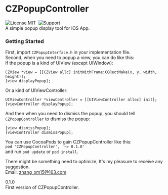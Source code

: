 # CZPopupController
[![License MIT](https://img.shields.io/badge/license-MIT-green.svg?style=flat-square)](https://github.com/rtyu128/CZPopupController/blob/master/LICENSE)&nbsp;
[![Support](https://img.shields.io/badge/support-iOS%207%2B%20-blue.svg?style=flat-square)](https://www.apple.com/nl/ios/)  
A simple popup display tool for iOS App.  

### Getting Started
  First, import `CZPopupInterface.h` in your implementation file.  
  Second, when you need to popup a view, you can do like this:  
  If the popup is a kind of UIView (except UIWindow):  
  ```objc
  CZView *view = [[CZView allc] initWithFrame:CGRectMake(x, y, width, height)];
  [view displayPopup];
  ```
  Or a kind of UIViewController:  
  ```objc
  UIViewController *viewController = [[UIViewController alloc] init];
  [viewController displayPopup];
  ```
  And then when you need to dismiss the popup, you should tell `CZPopupController` to dismiss the popup:  
  ```objc
  [view dismissPopup];
  [viewController dismissPopup];
  ```
  You can use CocoaPods to gain CZPopupController like this:  
  `pod 'CZPopupController', '~> 0.1.0'`  
  and run `pod update` or `pod install`.
  
  There might be something need to optimize, It's my pleasure to receive any suggestion.  
  Email: zhang_xm15@163.com  

  0.1.0  
  First version of CZPopupController.

